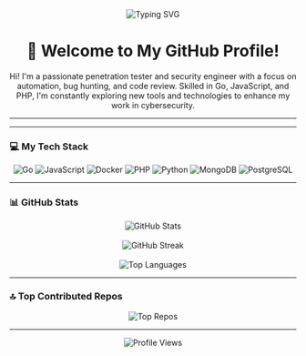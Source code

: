 <div align="center">
    <img src="https://readme-typing-svg.herokuapp.com?font=Fira+Code&size=24&duration=3000&pause=1000&color=b02626&center=true&width=435&lines=🔭Penetration+Tester;Security+Automation+Engineer;Bug+Hunter;⚡Code+Reviewer;Go+%2F+JS+%2F+PHP+Developer" alt="Typing SVG">
</div>

<h1 align="center">🌟 Welcome to My GitHub Profile!</h1>

<div align="center">
    <p>Hi! I'm a passionate penetration tester and security engineer with a focus on automation, bug hunting, and code review. Skilled in Go, JavaScript, and PHP, I'm constantly exploring new tools and technologies to enhance my work in cybersecurity.</p>
</div>

---




---

### 💻 My Tech Stack

<p align="center">
    <img src="https://img.shields.io/badge/Go-%2300ADD8.svg?style=for-the-badge&logo=go&logoColor=white" alt="Go">
    <img src="https://img.shields.io/badge/JavaScript-%23323330.svg?style=for-the-badge&logo=javascript&logoColor=%23F7DF1E" alt="JavaScript">
    <img src="https://img.shields.io/badge/Docker-%2300BFFF.svg?style=for-the-badge&logo=docker&logoColor=white" alt="Docker">
    <img src="https://img.shields.io/badge/PHP-%23777BB4.svg?style=for-the-badge&logo=php&logoColor=white" alt="PHP">
    <img src="https://img.shields.io/badge/Python-%233367A0.svg?style=for-the-badge&logo=python&logoColor=white" alt="Python">
    <img src="https://img.shields.io/badge/MongoDB-%234ea94b.svg?style=for-the-badge&logo=mongodb&logoColor=white" alt="MongoDB">
    <img src="https://img.shields.io/badge/POSTGRES-%234479A1.svg?style=for-the-badge&logo=postgresql&logoColor=black" alt="PostgreSQL">
</p>

---

### 📊 GitHub Stats

<div align="center">
    <img src="https://github-readme-stats.vercel.app/api?username=mfs3curity&show_icons=true&theme=dark&hide_border=false" alt="GitHub Stats">
    <br><br>
    <img src="https://github-readme-streak-stats.herokuapp.com/?user=mfs3curity&theme=dark&hide_border=false" alt="GitHub Streak">
    <br><br>
    <img src="https://github-readme-stats.vercel.app/api/top-langs/?username=mfs3curity&layout=compact&theme=dark&hide_border=false" alt="Top Languages">
</div>

---

### 🔝 Top Contributed Repos

<div align="center">
    <img src="https://github-contributor-stats.vercel.app/api?username=mfs3curity&limit=5&theme=dark&combine_all_yearly_contributions=true" alt="Top Repos">
</div>

---

<div align="center">
    <img src="https://komarev.com/ghpvc/?username=mfs3curity&style=for-the-badge" alt="Profile Views">
</div>

